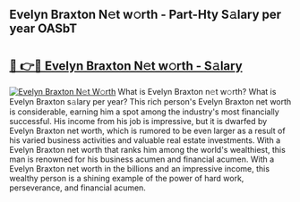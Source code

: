 ## Evelyn Braxton N𝚎t w𝚘rth - Part-Hty S𝚊lary per year OASbT

# <h2><a href="http://gc3mbch.nevu.top/?p=Evelyn+Braxton">🔗 👉🔴 Evelyn Braxton N𝚎t w𝚘rth - S𝚊lary</a></h2>

[![Evelyn Braxton N𝚎t W𝚘rth](https://i.imgur.com/Oavwk0R.jpeg)](http://gc3mbch.nevu.top/?p=Evelyn+Braxton)
What is Evelyn Braxton n𝚎t w𝚘rth? What is Evelyn Braxton s𝚊lary per year?
This rich person's Evelyn Braxton net worth is considerable, earning him a spot among the industry's most financially successful. His income from his job is impressive, but it is dwarfed by Evelyn Braxton net worth, which is rumored to be even larger as a result of his varied business activities and valuable real estate investments. With a Evelyn Braxton net worth that ranks him among the world's wealthiest, this man is renowned for his business acumen and financial acumen. With a Evelyn Braxton net worth in the billions and an impressive income, this wealthy person is a shining example of the power of hard work, perseverance, and financial acumen.
